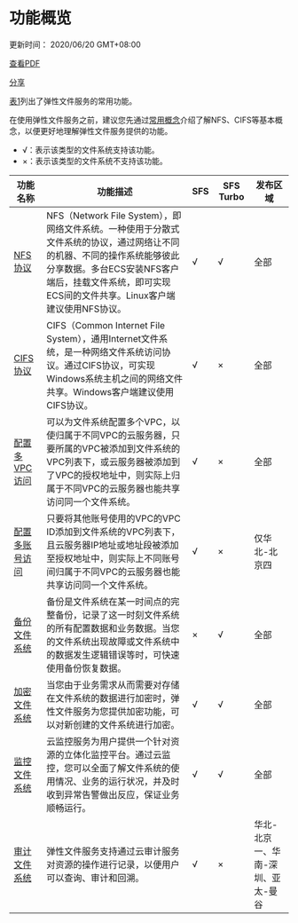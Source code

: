 # 功能概览

更新时间： 2020/06/20 GMT+08:00

[查看PDF](https://support.huaweicloud.com/productdesc-sfs/sfs-productdesc.pdf)

[分享](javascript:void(0);)



[表1](https://support.huaweicloud.com/productdesc-sfs/sfs_01_0110.html#sfs_01_0110__table1414034615119)列出了弹性文件服务的常用功能。

在使用弹性文件服务之前，建议您先通过[常用概念](https://support.huaweicloud.com/productdesc-sfs/sfs_01_0008.html)介绍了解NFS、CIFS等基本概念，以便更好地理解弹性文件服务提供的功能。

- √：表示该类型的文件系统支持该功能。
- ×：表示该类型的文件系统不支持该功能。





| 功能名称                                                     | 功能描述                                                     | SFS  | SFS Turbo | 发布区域                          |
| ------------------------------------------------------------ | ------------------------------------------------------------ | ---- | --------- | --------------------------------- |
| [NFS协议](https://support.huaweicloud.com/qs-sfs/zh-cn_topic_0034428728.html) | NFS（Network File System），即网络文件系统。一种使用于分散式文件系统的协议，通过网络让不同的机器、不同的操作系统能够彼此分享数据。多台ECS安装NFS客户端后，挂载文件系统，即可实现ECS间的文件共享。Linux客户端建议使用NFS协议。 | √    | √         | 全部                              |
| [CIFS协议](https://support.huaweicloud.com/qs-sfs/zh-cn_topic_0151246279.html) | CIFS（Common Internet File System），通用Internet文件系统，是一种网络文件系统访问协议。通过CIFS协议，可实现Windows系统主机之间的网络文件共享。Windows客户端建议使用CIFS协议。 | √    | ×         | 全部                              |
| [配置多VPC访问](https://support.huaweicloud.com/usermanual-sfs/sfs_01_0036.html) | 可以为文件系统配置多个VPC，以使归属于不同VPC的云服务器，只要所属的VPC被添加到文件系统的VPC列表下，或云服务器被添加到了VPC的授权地址中，则实际上归属于不同VPC的云服务器也能共享访问同一个文件系统。 | √    | ×         | 全部                              |
| [配置多账号访问](https://support.huaweicloud.com/usermanual-sfs/sfs_01_0037.html) | 只要将其他账号使用的VPC的VPC ID添加到文件系统的VPC列表下，且云服务器IP地址或地址段被添加至授权地址中，则实际上不同账号间归属于不同VPC的云服务器也能共享访问同一个文件系统。 | √    | ×         | 仅华北-北京四                     |
| [备份文件系统](https://support.huaweicloud.com/usermanual-sfs/sfs_01_0044.html) | 备份是文件系统在某一时间点的完整备份，记录了这一时刻文件系统的所有配置数据和业务数据。当您的文件系统出现故障或文件系统中的数据发生逻辑错误等时，可快速使用备份恢复数据。 | ×    | √         | 全部                              |
| [加密文件系统](https://support.huaweicloud.com/productdesc-sfs/sfs_01_0006.html) | 当您由于业务需求从而需要对存储在文件系统的数据进行加密时，弹性文件服务为您提供加密功能，可以对新创建的文件系统进行加密。 | √    | √         | 全部                              |
| [监控文件系统](https://support.huaweicloud.com/usermanual-sfs/sfs_01_0047.html) | 云监控服务为用户提供一个针对资源的立体化监控平台。通过云监控，您可以全面了解文件系统的使用情况、业务的运行状况，并及时收到异常告警做出反应，保证业务顺畅运行。 | √    | √         | 全部                              |
| [审计文件系统](https://support.huaweicloud.com/usermanual-sfs/sfs_01_0050.html) | 弹性文件服务支持通过云审计服务对资源的操作进行记录，以便用户可以查询、审计和回溯。 | √    | ×         | 华北-北京一、华南-深圳、亚太-曼谷 |